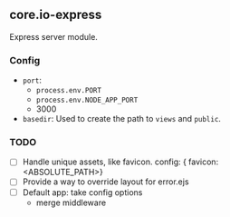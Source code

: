 ## core.io-express

Express server module.


### Config

- `port`:
    - `process.env.PORT`
    - `process.env.NODE_APP_PORT`
    - 3000
- `basedir`: Used to create the path to `views` and `public`.

### TODO
- [ ] Handle unique assets, like favicon.
    config: { favicon: <ABSOLUTE_PATH>}
- [ ] Provide a way to override layout for error.ejs
- [ ] Default app: take config options
    - merge middleware

<!--
Integrate with:
For the API part. Or maybe just the CRUD module?
https://github.com/apiaryio/dredd

https://apiblueprint.org/tools.html

https://github.com/expressjs/vhost

Create responses:
res.ok();
res.send404();
res.sendError();

https://github.com/balderdashy/sails/blob/e7947170dd60a96fb5cdac2ab00de170d6854074/lib/hooks/responses/defaults/notFound.js
-->
